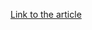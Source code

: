 [Link to the article](https://www.trendmicro.de/cloud-content/us/pdfs/security-intelligence/white-papers/wp-operation-tropic-trooper.pdf)

